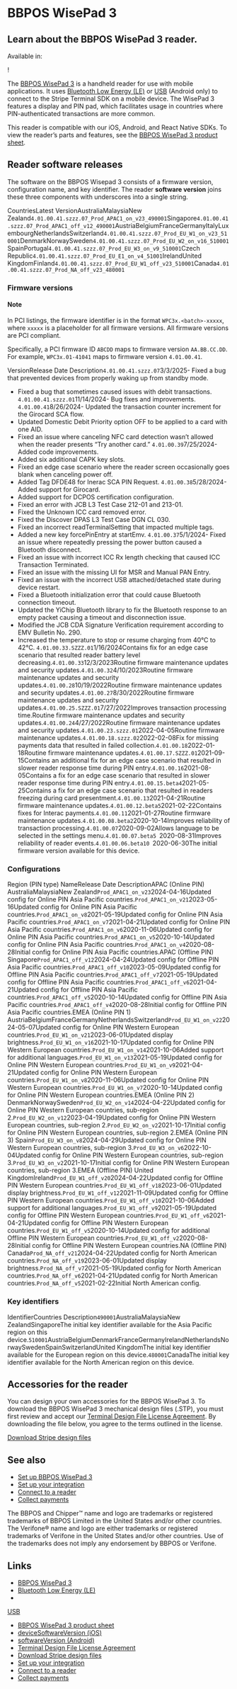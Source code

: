 # BBPOS WisePad 3

## Learn about the BBPOS WisePad 3 reader.

Available in: 

!

The [BBPOS WisePad
3](https://docs.stripe.com/terminal/payments/setup-reader/bbpos-wisepad3) is a
handheld reader for use with mobile applications. It uses [Bluetooth Low Energy
(LE)](https://docs.stripe.com/terminal/payments/connect-reader?reader-type=bluetooth)
or
[USB](https://docs.stripe.com/terminal/payments/connect-reader?terminal-sdk-platform=android&reader-type=usb)
(Android only) to connect to the Stripe Terminal SDK on a mobile device. The
WisePad 3 features a display and PIN pad, which facilitates usage in countries
where PIN-authenticated transactions are more common.

This reader is compatible with our iOS, Android, and React Native SDKs. To view
the reader’s parts and features, see the [BBPOS WisePad 3 product
sheet](https://d37ugbyn3rpeym.cloudfront.net/terminal/product-sheets/wp3_product_sheet.pdf).

## Reader software releases

The software on the BBPOS Wisepad 3 consists of a firmware version,
configuration name, and key identifier. The reader **software version** joins
these three components with underscores into a single string.

CountriesLatest VersionAustraliaMalaysiaNew
Zealand`4.01.00.41.szzz.07_Prod_APAC1_on_v23_490001`Singapore`4.01.00.41.szzz.07_Prod_APAC1_off_v12_490001`AustriaBelgiumFranceGermanyItalyLuxembourgNetherlandsSwitzerland`4.01.00.41.szzz.07_Prod_EU_W1_on_v23_510001`DenmarkNorwaySweden`4.01.00.41.szzz.07_Prod_EU_W2_on_v16_510001`SpainPortugal`4.01.00.41.szzz.07_Prod_EU_W3_on_v9_510001`Czech
Republic`4.01.00.41.szzz.07_Prod_EU_E1_on_v4_51001`IrelandUnited
KingdomFinland`4.01.00.41.szzz.07_Prod_EU_W1_off_v23_510001`Canada`4.01.00.41.szzz.07_Prod_NA_off_v23_480001`
### Firmware versions

#### Note

In PCI listings, the firmware identifier is in the format `WPC3x.<batch>-xxxxx`,
where `xxxxx` is a placeholder for all firmware versions. All firmware versions
are PCI compliant.

Specifically, a PCI firmware ID `ABCDD` maps to firmware version `AA.BB.CC.DD`.
For example, `WPC3x.01-41041` maps to firmware version `4.01.00.41`.

VersionRelease Date Description`4.01.00.41.szzz.07`3/3/2025- Fixed a bug that
prevented devices from properly waking up from standby mode.
- Fixed a bug that sometimes caused issues with debit transactions.
`4.01.00.41.szzz.01`11/14/2024- Bug fixes and improvements.
`4.01.00.41`8/26/2024- Updated the transaction counter increment for the
Girocard SCA flow.
- Updated Domestic Debit Priority option OFF to be applied to a card with one
AID.
- Fixed an issue where canceling NFC card detection wasn’t allowed when the
reader presents “Try another card.”
`4.01.00.39`7/25/2024- Added code improvements.
- Added six additional CAPK key slots.
- Fixed an edge case scenario where the reader screen occasionally goes blank
when canceling power off.
- Added Tag DFDE48 for Inerac SCA PIN Request.
`4.01.00.38`5/28/2024- Added support for Girocard.
- Added support for DCPOS certification configuration.
- Fixed an error with JCB L3 Test Case 212-01 and 213-01.
- Fixed the Unknown ICC card removed error.
- Fixed the Discover DPAS L3 Test Case DGN CL 030.
- Fixed an incorrect readTerminalSetting that impacted multiple tags.
- Added a new key forcePinEntry at startEmv.
`4.01.00.37`5/1/2024- Fixed an issue where repeatedly pressing the power button
caused a Bluetooth disconnect.
- Fixed an issue with incorrect ICC Rx length checking that caused ICC
Transaction Terminated.
- Fixed an issue with the missing UI for MSR and Manual PAN Entry.
- Fixed an issue with the incorrect USB attached/detached state during device
restart.
- Fixed a Bluetooth initialization error that could cause Bluetooth connection
timeout.
- Updated the YiChip Bluetooth library to fix the Bluetooth response to an empty
packet causing a timeout and disconnection issue.
- Modified the JCB CDA Signature Verification requirement according to EMV
Bulletin No. 290.
- Increased the temperature to stop or resume charging from 40℃ to 42℃.
`4.01.00.33.SZZZ.01`1/16/2024Contains fix for an edge case scenario that
resulted reader battery level decreasing.`4.01.00.33`12/3/2023Routine firmware
maintenance updates and security updates.`4.01.00.32`4/10/2023Routine firmware
maintenance updates and security updates.`4.01.00.28`10/19/2022Routine firmware
maintenance updates and security updates.`4.01.00.27`8/30/2022Routine firmware
maintenance updates and security updates.`4.01.00.25.SZZZ.01`7/27/2022Improves
transaction processing time.Routine firmware maintenance updates and security
updates.`4.01.00.24`4/27/2022Routine firmware maintenance updates and security
updates.`4.01.00.23.szzz.01`2022-04-05Routine firmware maintenance
updates.`4.01.00.18.szzz.02`2022-02-08Fix for missing payments data that
resulted in failed collection.`4.01.00.18`2022-01-18Routine firmware maintenance
updates.`4.01.00.17.SZZZ.01`2021-09-15Contains an additional fix for an edge
case scenario that resulted in slower reader response time during PIN
entry.`4.01.00.16`2021-08-05Contains a fix for an edge case scenario that
resulted in slower reader response time during PIN
entry.`4.01.00.15.beta4`2021-05-25Contains a fix for an edge case scenario that
resulted in readers freezing during card
presentment.`4.01.00.13`2021-04-21Routine firmware maintenance
updates.`4.01.00.12.beta5`2021-02-22Contains fixes for Interac
payments.`4.01.00.11`2021-01-27Routine firmware maintenance
updates.`4.01.00.08.beta2`2020-10-14Improves reliability of transaction
processing.`4.01.00.07`2020-09-02Allows language to be selected in the settings
menu.`4.01.00.07.beta5 `2020-08-31Improves reliability of reader
events.`4.01.00.06.beta10 `2020-06-30The initial firmware version available for
this device.
### Configurations

Region (PIN type) NameRelease Date DescriptionAPAC (Online PIN)
AustraliaMalaysiaNew Zealand`Prod_APAC1_on_v23`2024-04-16Updated config for
Online PIN Asia Pacific countries.`Prod_APAC1_on_v21`2023-05-16Updated config
for Online PIN Asia Pacific countries.`Prod_APAC1_on_v8`2021-05-19Updated config
for Online PIN Asia Pacific countries.`Prod_APAC1_on_v7`2021-04-21Updated config
for Online PIN Asia Pacific countries.`Prod_APAC1_on_v6`2020-11-06Updated config
for Online PIN Asia Pacific countries.`Prod_APAC1_on_v5`2020-10-14Updated config
for Online PIN Asia Pacific countries.`Prod_APAC1_on_v4`2020-08-28Initial config
for Online PIN Asia Pacific countries.APAC (Offline PIN)
Singapore`Prod_APAC1_off_v12`2024-04-24Updated config for Offline PIN Asia
Pacific countries.`Prod_APAC1_off_v10`2023-05-09Updated config for Offline PIN
Asia Pacific countries.`Prod_APAC1_off_v7`2021-05-19Updated config for Offline
PIN Asia Pacific countries.`Prod_APAC1_off_v6`2021-04-21Updated config for
Offline PIN Asia Pacific countries.`Prod_APAC1_off_v5`2020-10-14Updated config
for Offline PIN Asia Pacific countries.`Prod_APAC1_off_v4`2020-08-28Initial
config for Offline PIN Asia Pacific countries.EMEA (Online PIN 1)
AustriaBelgiumFranceGermanyNetherlandsSwitzerland`Prod_EU_W1_on_v22`2024-05-07Updated
config for Online PIN Western European
countries.`Prod_EU_W1_on_v21`2023-06-01Updated display
brightness.`Prod_EU_W1_on_v16`2021-10-17Updated config for Online PIN Western
European countries.`Prod_EU_W1_on_v14`2021-10-06Added support for additional
languages.`Prod_EU_W1_on_v13`2021-05-19Updated config for Online PIN Western
European countries.`Prod_EU_W1_on_v9`2021-04-21Updated config for Online PIN
Western European countries.`Prod_EU_W1_on_v8`2020-11-06Updated config for Online
PIN Western European countries.`Prod_EU_W1_on_v7`2020-10-14Updated config for
Online PIN Western European countries.EMEA (Online PIN 2)
DenmarkNorwaySweden`Prod_EU_W2_on_v14`2024-04-22Updated config for Online PIN
Western European countries, sub-region 2.`Prod_EU_W2_on_v12`2023-04-19Updated
config for Online PIN Western European countries, sub-region
2.`Prod_EU_W2_on_v2`2021-10-17Initial config for Online PIN Western European
countries, sub-region 2.EMEA (Online PIN 3)
Spain`Prod_EU_W3_on_v8`2024-04-29Updated config for Online PIN Western European
countries, sub-region 3.`Prod_EU_W3_on_v6`2022-10-04Updated config for Online
PIN Western European countries, sub-region 3.`Prod_EU_W3_on_v2`2021-10-17Initial
config for Online PIN Western European countries, sub-region 3.EMEA (Offline
PIN) United KingdomIreland`Prod_EU_W1_off_v20`2024-04-22Updated config for
Offline PIN Western European countries.`Prod_EU_W1_off_v18`2023-06-01Updated
display brightness.`Prod_EU_W1_off_v12`2021-11-09Updated config for Offline PIN
Western European countries.`Prod_EU_W1_off_v10`2021-10-06Added support for
additional languages.`Prod_EU_W1_off_v9`2021-05-19Updated config for Offline PIN
Western European countries.`Prod_EU_W1_off_v6`2021-04-21Updated config for
Offline PIN Western European countries.`Prod_EU_W1_off_v5`2020-10-14Updated
config for additional Offline PIN Western European
countries.`Prod_EU_W1_off_v2`2020-08-28Initial config for Offline PIN Western
European countries.NA (Offline PIN) Canada`Prod_NA_off_v21`2024-04-22Updated
config for North American countries.`Prod_NA_off_v19`2023-06-01Updated display
brightness.`Prod_NA_off_v7`2021-05-19Updated config for North American
countries.`Prod_NA_off_v6`2021-04-21Updated config for North American
countries.`Prod_NA_off_v5`2021-02-22Initial North American config.
### Key identifiers

IdentifierCountries Description`490001`AustraliaMalaysiaNew ZealandSingaporeThe
initial key identifier available for the Asia Pacific region on this
device.`510001`AustriaBelgiumDenmarkFranceGermanyIrelandNetherlandsNorwaySwedenSpainSwitzerlandUnited
KingdomThe initial key identifier available for the European region on this
device.`480001`CanadaThe initial key identifier available for the North American
region on this device.
## Accessories for the reader

You can design your own accessories for the BBPOS WisePad 3. To download the
BBPOS WisePad 3 mechanical design files (.STP), you must first review and accept
our [Terminal Design File License
Agreement](https://stripe.com/legal/terminal-design). By downloading the file
below, you agree to the terms outlined in the license.

[Download Stripe design
files](https://d37ugbyn3rpeym.cloudfront.net/terminal/bbpos_wp3_mechanical_design_files_and_guidelines.zip)

## See also

- [Set up BBPOS WisePad
3](https://docs.stripe.com/terminal/payments/setup-reader/bbpos-wisepad3)
- [Set up your
integration](https://docs.stripe.com/terminal/payments/setup-integration)
- [Connect to a
reader](https://docs.stripe.com/terminal/payments/connect-reader)
- [Collect
payments](https://docs.stripe.com/terminal/payments/collect-card-payment)

The BBPOS and Chipper™ name and logo are trademarks or registered trademarks of
BBPOS Limited in the United States and/or other countries. The Verifone® name
and logo are either trademarks or registered trademarks of Verifone in the
United States and/or other countries. Use of the trademarks does not imply any
endorsement by BBPOS or Verifone.

## Links

- [BBPOS WisePad
3](https://docs.stripe.com/terminal/payments/setup-reader/bbpos-wisepad3)
- [Bluetooth Low Energy
(LE)](https://docs.stripe.com/terminal/payments/connect-reader?reader-type=bluetooth)
-
[USB](https://docs.stripe.com/terminal/payments/connect-reader?terminal-sdk-platform=android&reader-type=usb)
- [BBPOS WisePad 3 product
sheet](https://d37ugbyn3rpeym.cloudfront.net/terminal/product-sheets/wp3_product_sheet.pdf)
- [deviceSoftwareVersion
(iOS)](https://stripe.dev/stripe-terminal-ios/docs/Classes/SCPReader.html#/c:objc(cs)SCPReader(py)deviceSoftwareVersion)
- [softwareVersion
(Android)](https://stripe.dev/stripe-terminal-android/external/com.stripe.stripeterminal.external.models/-reader/software-version.html)
- [Terminal Design File License
Agreement](https://stripe.com/legal/terminal-design)
- [Download Stripe design
files](https://d37ugbyn3rpeym.cloudfront.net/terminal/bbpos_wp3_mechanical_design_files_and_guidelines.zip)
- [Set up your
integration](https://docs.stripe.com/terminal/payments/setup-integration)
- [Connect to a
reader](https://docs.stripe.com/terminal/payments/connect-reader)
- [Collect
payments](https://docs.stripe.com/terminal/payments/collect-card-payment)